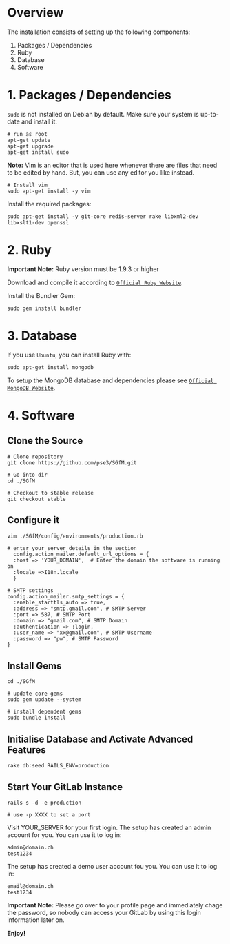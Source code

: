 # Overview

The installation consists of setting up the following components:

1. Packages / Dependencies
2. Ruby
3. Database
4. Software


# 1. Packages / Dependencies

`sudo` is not installed on Debian by default. Make sure your system is
up-to-date and install it.

    # run as root
    apt-get update
    apt-get upgrade
    apt-get install sudo

**Note:**
Vim is an editor that is used here whenever there are files that need to be
edited by hand. But, you can use any editor you like instead.

    # Install vim
    sudo apt-get install -y vim

Install the required packages:

    sudo apt-get install -y git-core redis-server rake libxml2-dev libxslt1-dev openssl


# 2. Ruby

**Important Note:**
Ruby version must be 1.9.3 or higher

Download and compile it according to [`Official Ruby Website`](http://ruby-lang.org).

    

Install the Bundler Gem:

    sudo gem install bundler




# 3. Database
If you use `Ubuntu`, you can install Ruby with:

    sudo apt-get install mongodb

To setup the MongoDB database and dependencies please see [`Official MongoDB Website`](http://www.mongodb.org/).


# 4. Software


## Clone the Source

    # Clone repository
    git clone https://github.com/pse3/SGfM.git

    # Go into dir
    cd ./SGfM

    # Checkout to stable release
    git checkout stable


## Configure it

    vim ./SGfM/config/environments/production.rb

    # enter your server deteils in the section
      config.action_mailer.default_url_options = { 
      :host => 'YOUR_DOMAIN',  # Enter the domain the software is running on
      :locale =>I18n.locale 
      }

    # SMTP settings
    config.action_mailer.smtp_settings = {
      :enable_starttls_auto => true,
      :address => "smtp.gmail.com", # SMTP Server
      :port => 587, # SMTP Port
      :domain => "gmail.com", # SMTP Domain
      :authentication => :login,
      :user_name => "xx@gmail.com", # SMTP Username
      :password => "pw", # SMTP Password
    }



## Install Gems

    cd ./SGfM

    # update core gems
    sudo gem update --system

    # install dependent gems
    sudo bundle install 
   


## Initialise Database and Activate Advanced Features

    rake db:seed RAILS_ENV=production


## Start Your GitLab Instance

    rails s -d -e production 
    
    # use -p XXXX to set a port



Visit YOUR_SERVER for your first login.
The setup has created an admin account for you. You can use it to log in:

    admin@domain.ch
    test1234
    
The setup has created a demo user account fou you. You can use it to log in:

    email@domain.ch
    test1234

**Important Note:**
Please go over to your profile page and immediately chage the password, so
nobody can access your GitLab by using this login information later on.

**Enjoy!**
